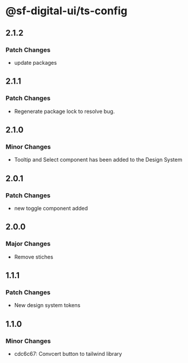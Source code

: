 # @sf-digital-ui/ts-config

## 2.1.2

### Patch Changes

- update packages

## 2.1.1

### Patch Changes

- Regenerate package lock to resolve bug.

## 2.1.0

### Minor Changes

- Tooltip and Select component has been added to the Design System

## 2.0.1

### Patch Changes

- new toggle component added

## 2.0.0

### Major Changes

- Remove stiches

## 1.1.1

### Patch Changes

- New design system tokens

## 1.1.0

### Minor Changes

- cdc6c67: Convcert button to tailwind library
